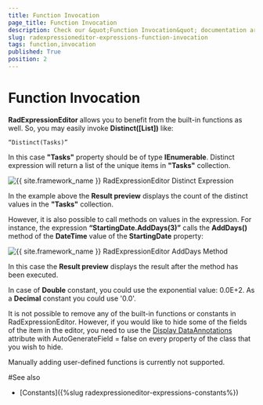 ```yaml
---
title: Function Invocation
page_title: Function Invocation
description: Check our &quot;Function Invocation&quot; documentation article for the RadExpressionEditor {{ site.framework_name }} control.
slug: radexpressioneditor-expressions-function-invocation
tags: function,invocation
published: True
position: 2
---
```


# Function Invocation

__RadExpressionEditor__ allows you to benefit from the built-in functions as well. So, you may easily invoke __Distinct([List])__ like: 

`“Distinct(Tasks)”`

In this case __"Tasks"__ property should be of type __IEnumerable__. Distinct expression will return a list of the unique items in __"Tasks"__ collection. 

![{{ site.framework_name }} RadExpressionEditor Distinct Expression](images/RadExpressionEditor_DistinctExpression.png)

In the example above the __Result preview__ displays the count of the distinct values in the __"Tasks"__ collection. 

However, it is also possible to call methods on values in the expression. For instance, the expression __“StartingDate.AddDays(3)”__ calls the __AddDays()__ method of the __DateTime__ value of the __StartingDate__ property:

![{{ site.framework_name }} RadExpressionEditor AddDays Method](images/RadExpressionEditor_CallMethods.png)

In this case the __Result preview__ displays the result after the method has been executed.
 
In case of __Double__ constant, you could use the exponential value: 0.0E+2. As a __Decimal__ constant you could use '0.0'. 

It is not possible to remove any of the built-in functions or constants in RadExpressionEditor. However, if you would like to hide some of the fields of the item in the editor, you need to use the [Display DataAnnotations](https://msdn.microsoft.com/en-us/library/system.componentmodel.dataannotations.displayattribute(v=VS.95).aspx) attribute with AutoGenerateField = false on every property of the class that you wish to hide.

Manually adding user-defined functions is currently not supported. 

#See also  
* [Constants]({%slug radexpressioneditor-expressions-constants%})
